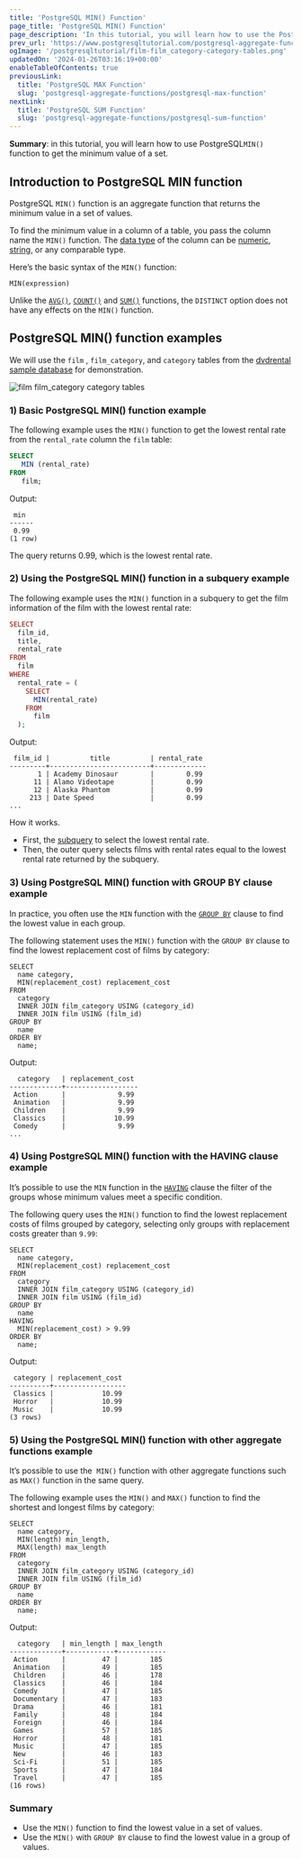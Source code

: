 ```yaml
---
title: 'PostgreSQL MIN() Function'
page_title: 'PostgreSQL MIN() Function'
page_description: 'In this tutorial, you will learn how to use the PostgreSQL MIN() function to get the minimum value in a set of values.'
prev_url: 'https://www.postgresqltutorial.com/postgresql-aggregate-functions/postgresql-min-function/'
ogImage: '/postgresqltutorial/film-film_category-category-tables.png'
updatedOn: '2024-01-26T03:16:19+00:00'
enableTableOfContents: true
previousLink:
  title: 'PostgreSQL MAX Function'
  slug: 'postgresql-aggregate-functions/postgresql-max-function'
nextLink:
  title: 'PostgreSQL SUM Function'
  slug: 'postgresql-aggregate-functions/postgresql-sum-function'
---
```


**Summary**: in this tutorial, you will learn how to use PostgreSQL`MIN()` function to get the minimum value of a set.

## Introduction to PostgreSQL MIN function

PostgreSQL `MIN()` function is an aggregate function that returns the minimum value in a set of values.

To find the minimum value in a column of a table, you pass the column name the `MIN()` function. The [data type](../postgresql-tutorial/postgresql-data-types) of the column can be [numeric](../postgresql-tutorial/postgresql-integer), [string](../postgresql-tutorial/postgresql-char-varchar-text), or any comparable type.

Here’s the basic syntax of the `MIN()` function:

```csssqlsql
MIN(expression)
```

Unlike the [`AVG()`](postgresql-avg-function), [`COUNT()`](postgresql-count-function) and [`SUM()`](postgresql-sum-function) functions, the `DISTINCT` option does not have any effects on the `MIN()` function.

## PostgreSQL MIN() function examples

We will use the `film` , `film_category`, and `category` tables from the [dvdrental sample database](../postgresql-getting-started/postgresql-sample-database 'PostgreSQL Sample Database') for demonstration.

![film film_category category tables](/postgresqltutorial/film-film_category-category-tables.png)

### 1\) Basic PostgreSQL MIN() function example

The following example uses the `MIN()` function to get the lowest rental rate from the `rental_rate` column the `film` table:

```sql
SELECT
   MIN (rental_rate)
FROM
   film;
```

Output:

```text
 min
------
 0.99
(1 row)
```

The query returns 0\.99, which is the lowest rental rate.

### 2\) Using the PostgreSQL MIN() function in a subquery example

The following example uses the `MIN()` function in a subquery to get the film information of the film with the lowest rental rate:

```php
SELECT
  film_id,
  title,
  rental_rate
FROM
  film
WHERE
  rental_rate = (
    SELECT
      MIN(rental_rate)
    FROM
      film
  );
```

Output:

```text
 film_id |          title          | rental_rate
---------+-------------------------+-------------
       1 | Academy Dinosaur        |        0.99
      11 | Alamo Videotape         |        0.99
      12 | Alaska Phantom          |        0.99
     213 | Date Speed              |        0.99
...
```

How it works.

- First, the [subquery](../postgresql-tutorial/postgresql-subquery) to select the lowest rental rate.
- Then, the outer query selects films with rental rates equal to the lowest rental rate returned by the subquery.

### 3\) Using PostgreSQL MIN() function with GROUP BY clause example

In practice, you often use the `MIN` function with the [`GROUP BY`](../postgresql-tutorial/postgresql-group-by) clause to find the lowest value in each group.

The following statement uses the `MIN()` function with the `GROUP BY` clause to find the lowest replacement cost of films by category:

```
SELECT
  name category,
  MIN(replacement_cost) replacement_cost
FROM
  category
  INNER JOIN film_category USING (category_id)
  INNER JOIN film USING (film_id)
GROUP BY
  name
ORDER BY
  name;
```

Output:

```text
  category   | replacement_cost
-------------+------------------
 Action      |             9.99
 Animation   |             9.99
 Children    |             9.99
 Classics    |            10.99
 Comedy      |             9.99
...
```

### 4\) Using PostgreSQL MIN() function with the HAVING clause example

It’s possible to use the `MIN` function in the [`HAVING`](../postgresql-tutorial/postgresql-having) clause the filter of the groups whose minimum values meet a specific condition.

The following query uses the `MIN()` function to find the lowest replacement costs of films grouped by category, selecting only groups with replacement costs greater than `9.99`:

```
SELECT
  name category,
  MIN(replacement_cost) replacement_cost
FROM
  category
  INNER JOIN film_category USING (category_id)
  INNER JOIN film USING (film_id)
GROUP BY
  name
HAVING
  MIN(replacement_cost) > 9.99
ORDER BY
  name;
```

Output:

```text
 category | replacement_cost
----------+------------------
 Classics |            10.99
 Horror   |            10.99
 Music    |            10.99
(3 rows)
```

### 5\) Using the PostgreSQL MIN() function with other aggregate functions example

It’s possible to use the  `MIN()` function with other aggregate functions such as `MAX()` function in the same query.

The following example uses the `MIN()` and `MAX()` function to find the shortest and longest films by category:

```
SELECT
  name category,
  MIN(length) min_length,
  MAX(length) max_length
FROM
  category
  INNER JOIN film_category USING (category_id)
  INNER JOIN film USING (film_id)
GROUP BY
  name
ORDER BY
  name;
```

Output:

```
  category   | min_length | max_length
-------------+------------+------------
 Action      |         47 |        185
 Animation   |         49 |        185
 Children    |         46 |        178
 Classics    |         46 |        184
 Comedy      |         47 |        185
 Documentary |         47 |        183
 Drama       |         46 |        181
 Family      |         48 |        184
 Foreign     |         46 |        184
 Games       |         57 |        185
 Horror      |         48 |        181
 Music       |         47 |        185
 New         |         46 |        183
 Sci-Fi      |         51 |        185
 Sports      |         47 |        184
 Travel      |         47 |        185
(16 rows)
```

### Summary

- Use the `MIN()` function to find the lowest value in a set of values.
- Use the `MIN()` with `GROUP BY` clause to find the lowest value in a group of values.
